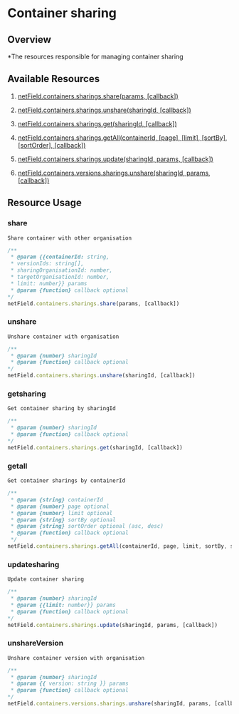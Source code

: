 # Container sharing

## Overview
*The resources responsible for managing container sharing

## Available Resources

1. [netField.containers.sharings.share(params, [callback])](#share)

2. [netField.containers.sharings.unshare(sharingId, [callback])](#unshare)

3. [netField.containers.sharings.get(sharingId, [callback])](#getsharing)

4. [netField.containers.sharings.getAll(containerId, [page], [limit], [sortBy], [sortOrder], [callback])](#getall)

5. [netField.containers.sharings.update(sharingId, params, [callback])](#updatesharing)

6. [netField.containers.versions.sharings.unshare(sharingId, params, [callback])](#unshareVersion)

## Resource Usage

### share

    Share container with other organisation

```javascript
/**
 * @param {{containerId: string, 
 * versionIds: string[],
 * sharingOrganisationId: number,
 * targetOrganisationId: number,
 * limit: number}} params
 * @param {function} callback optional
*/
netField.containers.sharings.share(params, [callback])
```

### unshare

    Unshare container with organisation

```javascript
/**
 * @param {number} sharingId
 * @param {function} callback optional
*/
netField.containers.sharings.unshare(sharingId, [callback])
```

### getsharing

    Get container sharing by sharingId

```javascript
/**
 * @param {number} sharingId
 * @param {function} callback optional
*/
netField.containers.sharings.get(sharingId, [callback])
```
### getall

    Get container sharings by containerId

``` javascript
/**
 * @param {string} containerId
 * @param {number} page optional
 * @param {number} limit optional
 * @param {string} sortBy optional
 * @param {string} sortOrder optional (asc, desc)
 * @param {function} callback optional
 */
netField.containers.sharings.getAll(containerId, page, limit, sortBy, sortOrder, [callback])
```

### updatesharing

    Update container sharing

```javascript
/**
 * @param {number} sharingId
 * @param {{limit: number}} params
 * @param {function} callback optional
*/
netField.containers.sharings.update(sharingId, params, [callback])
```
### unshareVersion

    Unshare container version with organisation

```javascript
/**
 * @param {number} sharingId
 * @param {{ version: string }} params
 * @param {function} callback optional
*/
netField.containers.versions.sharings.unshare(sharingId, params, [callback])
```
